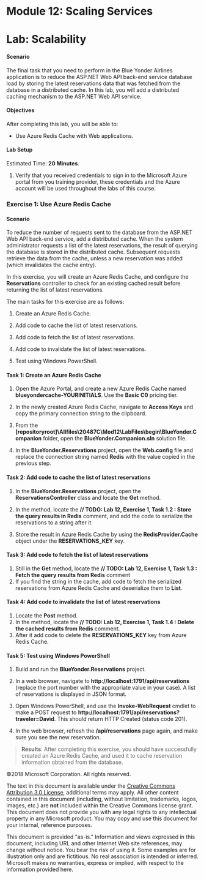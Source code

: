 # Module 12: Scaling Services

# Lab: Scalability

#### Scenario

The final task that you need to perform in the Blue Yonder Airlines application is to reduce the ASP.NET Web API back-end service database load by storing the latest reservations data that was fetched from the database in a distributed cache. In this lab, you will add a distributed caching mechanism to the ASP.NET Web API service.

#### Objectives

After completing this lab, you will be able to:

- Use Azure Redis Cache with Web applications.

#### Lab Setup

Estimated Time: **20 Minutes**.

1. Verify that you received credentials to sign in to the Microsoft Azure portal from you training provider, these credentials and the Azure account will be used throughout the labs of this course.

### Exercise 1: Use Azure Redis Cache

#### Scenario

To reduce the number of requests sent to the database from the ASP.NET Web API back-end service, add a distributed cache. When the system administrator requests a list of the latest reservations, the result of querying the database is stored in the distributed cache. Subsequent requests retrieve the data from the cache, unless a new reservation was added (which invalidates the cache entry).

In this exercise, you will create an Azure Redis Cache, and configure the **Reservations** controller to check for an existing cached result before returning the list of latest reservations.

The main tasks for this exercise are as follows:

1. Create an Azure Redis Cache.

2. Add code to cache the list of latest reservations.

3. Add code to fetch the list of latest reservations.

4. Add code to invalidate the list of latest reservations.

5. Test using Windows PowerShell.

#### Task 1: Create an Azure Redis Cache

1. Open the Azure Portal, and create a new Azure Redis Cache named **blueyondercache-YOURINITIALS**. Use the **Basic C0** pricing tier.

2. In the newly created Azure Redis Cache, navigate to **Access Keys** and copy the primary connection string to the clipboard.

3. From the **[repositoryroot]\Allfiles\20487C\Mod12\LabFiles\begin\BlueYonder.Companion** folder, open the **BlueYonder.Companion.sln** solution file.

4. In the **BlueYonder.Reservations** project, open the **Web.config** file and replace the connection string named **Redis** with the value copied in the previous step.

#### Task 2: Add code to cache the list of latest reservations

1. In the **BlueYonder.Reservations** project, open the **ReservationsController** class and locate the **Get** method. 

2. In the method, locate the **// TODO: Lab 12, Exercise 1, Task 1.2 : Store the query results in Redis** comment, and add the code to serialize the reservations to a string after it 

3. Store the result in Azure Redis Cache by using the **RedisProvider.Cache** object under the **RESERVATIONS_KEY** key.

#### Task 3: Add code to fetch the list of latest reservations

1. Still in the **Get** method, locate the **// TODO: Lab 12, Exercise 1, Task 1.3 : Fetch the query results from Redis** comment
2. If you find the string in the cache, add code to fetch the serialized reservations from Azure Redis Cache and deserialize them to **List<ReservationDTO>**.

#### Task 4: Add code to invalidate the list of latest reservations

1. Locate the **Post** method. 
2. In the method, locate the **// TODO: Lab 12, Exercise 1, Task 1.4 : Delete the cached results from Redis** comment. 
3. After it add code to delete the **RESERVATIONS_KEY** key from Azure Redis Cache.

#### Task 5: Test using Windows PowerShell

1. Build and run the **BlueYonder.Reservations** project.

2. In a web browser, navigate to **http://localhost:1791/api/reservations** (replace the port number with the appropriate value in your case). A list of reservations is displayed in JSON format.

3. Open Windows PowerShell, and use the **Invoke-WebRequest** cmdlet to make a POST request to **http://localhost:1791/api/reservations?traveler=David**. This should return HTTP Created (status code 201).

4. In the web browser, refresh the **/api/reservations** page again, and make sure you see the new reservation.

  >**Results**: After completing this exercise, you should have successfully created an Azure Redis Cache, and used it to cache reservation information obtained from the database.

©2018 Microsoft Corporation. All rights reserved.

The text in this document is available under the  [Creative Commons Attribution 3.0 License](https://creativecommons.org/licenses/by/3.0/legalcode), additional terms may apply. All other content contained in this document (including, without limitation, trademarks, logos, images, etc.) are  **not**  included within the Creative Commons license grant. This document does not provide you with any legal rights to any intellectual property in any Microsoft product. You may copy and use this document for your internal, reference purposes.

This document is provided &quot;as-is.&quot; Information and views expressed in this document, including URL and other Internet Web site references, may change without notice. You bear the risk of using it. Some examples are for illustration only and are fictitious. No real association is intended or inferred. Microsoft makes no warranties, express or implied, with respect to the information provided here.
